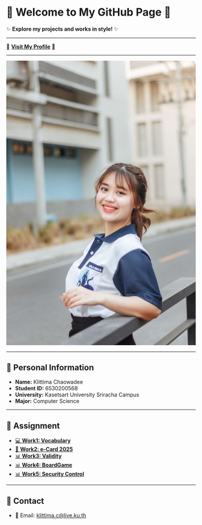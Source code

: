 # 🎀 Welcome to My GitHub Page 🎀

✨ **Explore my projects and works in style!** ✨

---

🌸 [**Visit My Profile**](https://anniemark2522.github.io) 🌸

---

![My Profile](assets/image/picture.jpg)

---

## 📌 Personal Information  
- **Name:** Klittima Chaowadee  
- **Student ID:** 6530200568  
- **University:** Kasetsart University Sriracha Campus  
- **Major:** Computer Science  

---

## 🦄 Assignment
- [💻 **Work1: Vocabulary**](https://anniemark2522.github.io/vocab/message-digest)  
- [🎄 **Work2: e-Card 2025**](https://anniemark2522.github.io/card/e-card)
- [📊 **Work3: Validity**](https://anniemark2522.github.io/quality/validity)
- [📊 **Work4: BoardGame**](https://anniemark2522.github.io/boardgame/boardg)
- [📊 **Work5: Security Control**](https://anniemark2522.github.io/control/control-git)



---

## 🔗 Contact
- 📧 Email: [klittima.c@live.ku.th](mailto:klittima.c@live.ku.th)
